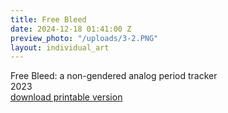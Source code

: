 ```yaml
---
title: Free Bleed
date: 2024-12-18 01:41:00 Z
preview_photo: "/uploads/3-2.PNG"
layout: individual_art
---
```


Free Bleed: a non-gendered analog period tracker <br>
2023 <br>
[download printable version](https://drive.google.com/file/d/1DTSyjX88XzBn3LRcqq32txvfcivTuD_P/view?usp=sharing)